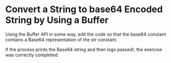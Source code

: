 # Convert a String to base64 Encoded String by Using a Buffer

Using the Buffer API in some way, edit the code so that the base64 constant contains a Base64 representation of the str constant.

If the process prints the Base64 string and then logs passed!, the exercise was correctly completed.